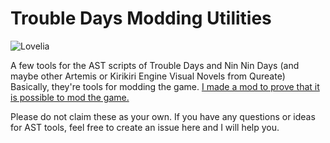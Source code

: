 # Trouble Days Modding Utilities

![Lovelia](https://steamcdn-a.akamaihd.net/steam/apps/1171270/ss_c344073c73a3752f8bcbc77062424e566b77ab78.1920x1080.jpg?t=1581617190)

A few tools for the AST scripts of Trouble Days and Nin Nin Days (and maybe other Artemis or Kirikiri Engine Visual Novels from Qureate)
Basically, they're tools for modding the game. [I made a mod to prove that it is possible to mod the game.](https://www.youtube.com/watch?v=BGSSU6WOCEM)

Please do not claim these as your own.
If you have any questions or ideas for AST tools, feel free to create an issue here and I will help you.
